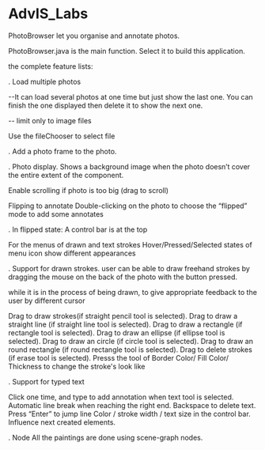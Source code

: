 # AdvIS_Labs

PhotoBrowser let you organise and annotate photos.

PhotoBrowser.java is the main function. Select it to build this application.

the complete feature lists:

. Load multiple photos

--It can load several photos at one time but just show the last one. You can finish the one displayed then delete it to show the next one.

-- limit only to image files

Use the fileChooser to select file

. Add a photo frame to the photo.

. Photo display.
Shows a background image when the photo doesn’t cover the entire extent of the component.

Enable scrolling if photo is  too big (drag to scroll)

Flipping to annotate
Double-clicking on the photo to choose the “flipped” mode to add some annotates

. In flipped state:
A control bar is at the top

For the menus of drawn and text strokes Hover/Pressed/Selected states of menu icon show different appearances

. Support for drawn strokes.
user can be able to draw freehand strokes by dragging the mouse on the back of the photo with the button pressed.

while it is in the process of being drawn, to give appropriate feedback to the user by different cursor

Drag to draw strokes(if straight pencil tool is selected).
Drag to draw a straight line (if straight line tool is selected).
Drag to draw a rectangle (if rectangle tool is selected).
Drag to draw an ellipse (if ellipse tool is selected).
Drag to draw an circle (if circle tool is selected).
Drag to draw an round rectangle (if round rectangle tool is selected).
Drag to delete strokes (if erase tool is selected).
Presss the tool of Border Color/ Fill Color/ Thickness to change the stroke's look like

. Support for typed text

Click one time, and type to add annotation when text tool is selected.
Automatic line break when reaching the right end.
Backspace to delete text.
Press “Enter” to jump line
Color / stroke width / text size in the control bar. Influence next created elements.

. Node
All the paintings are done using scene-graph nodes.




